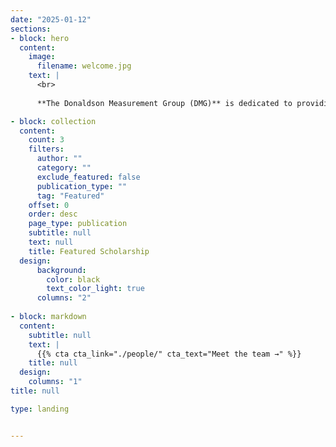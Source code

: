 ```yaml
---
date: "2025-01-12"
sections:
- block: hero
  content:
    image:
      filename: welcome.jpg
    text: |
      <br>
      
      **The Donaldson Measurement Group (DMG)** is dedicated to providing advanced measurement and evaluation services to empower individuals, organizations, and communities to achieve positive health & well-being outcomes.   

- block: collection
  content:
    count: 3
    filters:
      author: ""
      category: ""
      exclude_featured: false
      publication_type: ""
      tag: "Featured"
    offset: 0
    order: desc
    page_type: publication
    subtitle: null
    text: null
    title: Featured Scholarship
  design:
      background:
        color: black
        text_color_light: true
      columns: "2"
    
- block: markdown
  content:
    subtitle: null
    text: |
      {{% cta cta_link="./people/" cta_text="Meet the team →" %}}
    title: null
  design:
    columns: "1"
title: null

type: landing


---
```

